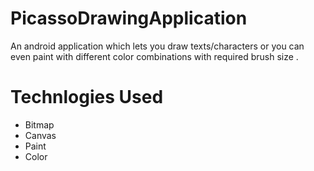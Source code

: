 # PicassoDrawingApplication
An android application which lets you draw texts/characters or you can even paint with different color combinations with required brush size .
# Technlogies Used
* Bitmap
* Canvas
* Paint
* Color
